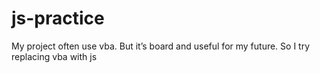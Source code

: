# js-practice
My project often use vba. But it’s board and useful for my future. So I try replacing vba with js
